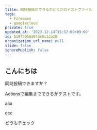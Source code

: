 ```yaml
---
title: 同時投稿ができるかどうかのテストファイル
tags:
  - Firebase
  - googlecloud
private: true
updated_at: '2023-12-14T15:57:00+09:00'
id: b19f5950a95bc8c32a20
organization_url_name: null
slide: false
ignorePublish: false
---
```


## こんにちは
同時投稿できますか？

Actionsで編集までできるかテストです。

aaa

ccc

どうもチェック
